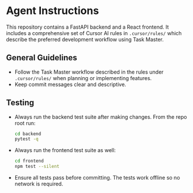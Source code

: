 # Agent Instructions

This repository contains a FastAPI backend and a React frontend. It includes a comprehensive set of Cursor AI rules in `.cursor/rules/` which describe the preferred development workflow using Task Master.

## General Guidelines
- Follow the Task Master workflow described in the rules under `.cursor/rules/` when planning or implementing features.
- Keep commit messages clear and descriptive.

## Testing
- Always run the backend test suite after making changes. From the repo root run:
  ```bash
  cd backend
  pytest -q
  ```
- Always run the frontend test suite as well:
  ```bash
  cd frontend
  npm test --silent
  ```
- Ensure all tests pass before committing. The tests work offline so no network is required.

